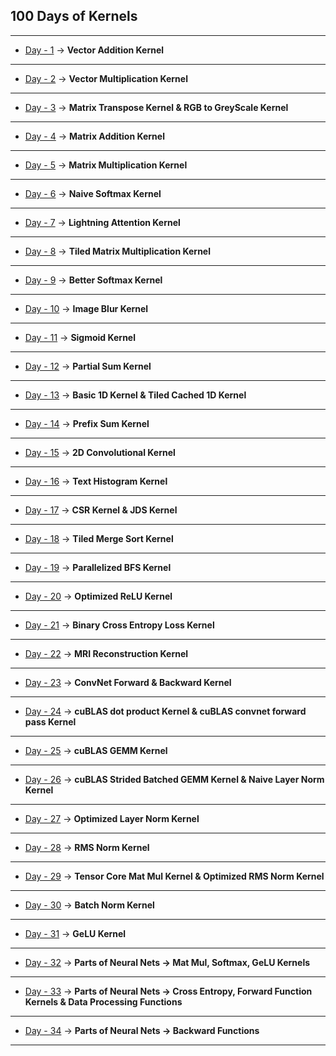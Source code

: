 ## 100 Days of Kernels

---

* [Day - 1](https://github.com/SwekeR-463/100kernels/blob/master/day01/notes.md) -> **Vector Addition Kernel**

---

* [Day - 2](https://github.com/SwekeR-463/100kernels/blob/master/day02/notes.md) -> **Vector Multiplication Kernel**

---

* [Day - 3](https://github.com/SwekeR-463/100kernels/blob/master/day03/notes.md) -> **Matrix Transpose Kernel & RGB to GreyScale Kernel**

---

* [Day - 4](https://github.com/SwekeR-463/100kernels/blob/master/day04/notes.md) -> **Matrix Addition Kernel**

---

* [Day - 5](https://github.com/SwekeR-463/100kernels/blob/master/day05/notes.md) -> **Matrix Multiplication Kernel**

---

* [Day - 6](https://github.com/SwekeR-463/100kernels/blob/master/day06/notes.md) -> **Naive Softmax Kernel**

---

* [Day - 7](https://github.com/SwekeR-463/100kernels/blob/master/day07/notes.md) -> **Lightning Attention Kernel**

---

* [Day - 8](https://github.com/SwekeR-463/100kernels/blob/master/day08/notes.md) -> **Tiled Matrix Multiplication Kernel**

---

* [Day - 9](https://github.com/SwekeR-463/100kernels/blob/master/day09/notes.md) -> **Better Softmax Kernel**

---

* [Day - 10](https://github.com/SwekeR-463/100kernels/blob/master/day10/notes.md) -> **Image Blur Kernel**

---

* [Day - 11](https://github.com/SwekeR-463/100kernels/blob/master/day11/notes.md) -> **Sigmoid Kernel**

---

* [Day - 12](https://github.com/SwekeR-463/100kernels/blob/master/day12/notes.md) -> **Partial Sum Kernel**

---

* [Day - 13](https://github.com/SwekeR-463/100kernels/blob/master/day13/notes.md) -> **Basic 1D Kernel & Tiled Cached 1D Kernel**

---

* [Day - 14](https://github.com/SwekeR-463/100kernels/blob/master/day14/notes.md) -> **Prefix Sum Kernel**

---

* [Day - 15](https://github.com/SwekeR-463/100kernels/blob/master/day15/notes.md) -> **2D Convolutional Kernel**

---

* [Day - 16](https://github.com/SwekeR-463/100kernels/blob/master/day16/notes.md) -> **Text Histogram Kernel**

---

* [Day - 17](https://github.com/SwekeR-463/100kernels/blob/master/day17/notes.md) -> **CSR Kernel & JDS Kernel**

---

* [Day - 18](https://github.com/SwekeR-463/100kernels/blob/master/day18/notes.md) -> **Tiled Merge Sort Kernel**

---

* [Day - 19](https://github.com/SwekeR-463/100kernels/blob/master/day19/notes.md) -> **Parallelized BFS Kernel**

---

* [Day - 20](https://github.com/SwekeR-463/100kernels/blob/master/day20/notes.md) -> **Optimized ReLU Kernel**

---

* [Day - 21](https://github.com/SwekeR-463/100kernels/blob/master/day21/notes.md) -> **Binary Cross Entropy Loss Kernel**

---

* [Day - 22](https://github.com/SwekeR-463/100kernels/blob/master/day22/notes.md) -> **MRI Reconstruction Kernel**

---

* [Day - 23](https://github.com/SwekeR-463/100kernels/blob/master/day23/notes.md) -> **ConvNet Forward & Backward Kernel**

---

* [Day - 24](https://github.com/SwekeR-463/100kernels/blob/master/day24) -> **cuBLAS dot product Kernel & cuBLAS convnet forward pass Kernel**

---

* [Day - 25](https://github.com/SwekeR-463/100kernels/blob/master/day25) -> **cuBLAS GEMM Kernel**

---

* [Day - 26](https://github.com/SwekeR-463/100kernels/blob/master/day26/notes.md) -> **cuBLAS Strided Batched GEMM Kernel & Naive Layer Norm Kernel**

---

* [Day - 27](https://github.com/SwekeR-463/100kernels/blob/master/day27/notes.md) -> **Optimized Layer Norm Kernel**

---

* [Day - 28](https://github.com/SwekeR-463/100kernels/blob/master/day28/notes.md) -> **RMS Norm Kernel**

---

* [Day - 29](https://github.com/SwekeR-463/100kernels/blob/master/day29/tc.cu) -> **Tensor Core Mat Mul Kernel & Optimized RMS Norm Kernel**

---

* [Day - 30](https://github.com/SwekeR-463/100kernels/blob/master/day30/batchnorm.cu) -> **Batch Norm Kernel**

---

* [Day - 31](https://github.com/SwekeR-463/100kernels/blob/master/day31/gelu.cu) -> **GeLU Kernel**

---

* [Day - 32](https://github.com/SwekeR-463/100kernels/blob/master/day32/initnn.cu) -> **Parts of Neural Nets -> Mat Mul, Softmax, GeLU Kernels**

---

* [Day - 33](https://github.com/SwekeR-463/100kernels/blob/master/day33/init2nn.cu) -> **Parts of Neural Nets -> Cross Entropy, Forward Function Kernels & Data Processing Functions**

---

* [Day - 34](https://github.com/SwekeR-463/100kernels/blob/master/day34/init3nn.cu) -> **Parts of Neural Nets -> Backward Functions**

---